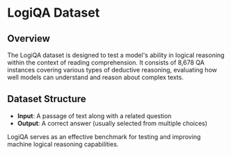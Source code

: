 # LogiQA Dataset

## Overview
The LogiQA dataset is designed to test a model's ability in logical reasoning within the context of reading comprehension. It consists of 8,678 QA instances covering various types of deductive reasoning, evaluating how well models can understand and reason about complex texts.

## Dataset Structure
- **Input**: A passage of text along with a related question
- **Output**: A correct answer (usually selected from multiple choices)

LogiQA serves as an effective benchmark for testing and improving machine logical reasoning capabilities.
